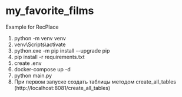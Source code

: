 # my_favorite_films
Example for RecPlace

1) python -m venv venv 
2) venv\Scripts\activate
3) python.exe -m pip install --upgrade pip
4) pip install -r requirements.txt
5) create .env
6) docker-compose up -d
7) python main.py 
8) При первом запуске создать таблицы методом  create_all_tables (http://localhost:8081/create_all_tables)